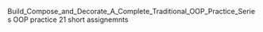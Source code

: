 Build_Compose_and_Decorate_A_Complete_Traditional_OOP_Practice_Series
OOP practice 
21 short assignemnts
